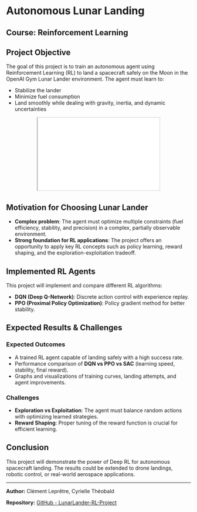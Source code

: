# Autonomous Lunar Landing

## Course: Reinforcement Learning

## Project Objective
The goal of this project is to train an autonomous agent using Reinforcement Learning (RL) to land a spacecraft safely on the Moon in the OpenAI Gym Lunar Lander environment. The agent must learn to:
- Stabilize the lander
- Minimize fuel consumption
- Land smoothly while dealing with gravity, inertia, and dynamic uncertainties

<div align="center">
  <img src="figures/env.gif" alt="TFB Agent" height="200"/>
</div>

## Motivation for Choosing Lunar Lander
- **Complex problem**: The agent must optimize multiple constraints (fuel efficiency, stability, and precision) in a complex, partially observable environment.
- **Strong foundation for RL applications**: The project offers an opportunity to apply key RL concepts such as policy learning, reward shaping, and the exploration-exploitation tradeoff.

## Implemented RL Agents
This project will implement and compare different RL algorithms:
- **DQN (Deep Q-Network)**: Discrete action control with experience replay.
- **PPO (Proximal Policy Optimization)**: Policy gradient method for better stability.

## Expected Results & Challenges
### Expected Outcomes
- A trained RL agent capable of landing safely with a high success rate.
- Performance comparison of **DQN vs PPO vs SAC** (learning speed, stability, final reward).
- Graphs and visualizations of training curves, landing attempts, and agent improvements.

### Challenges
- **Exploration vs Exploitation**: The agent must balance random actions with optimizing learned strategies.
- **Reward Shaping**: Proper tuning of the reward function is crucial for efficient learning.

## Conclusion
This project will demonstrate the power of Deep RL for autonomous spacecraft landing. The results could be extended to drone landings, robotic control, or real-world aerospace applications.

---
**Author:** Clément Leprêtre, Cyrielle Théobald

**Repository:** [GitHub - LunarLander-RL-Project](https://github.com/ClementLptr/LunarLander-RL-Project)

